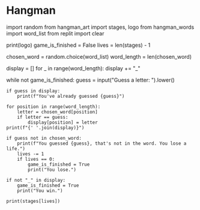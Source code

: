 # Hangman
import random
from hangman_art import stages, logo
from hangman_words import word_list
from replit import clear

print(logo)
game_is_finished = False
lives = len(stages) - 1

chosen_word = random.choice(word_list)
word_length = len(chosen_word)

display = []
for _ in range(word_length):
    display += "_"

while not game_is_finished:
    guess = input("Guess a letter: ").lower()

    if guess in display:
        print(f"You've already guessed {guess}")

    for position in range(word_length):
        letter = chosen_word[position]
        if letter == guess:
            display[position] = letter
    print(f"{' '.join(display)}")

    if guess not in chosen_word:
        print(f"You guessed {guess}, that's not in the word. You lose a life.")
        lives -= 1
        if lives == 0:
            game_is_finished = True
            print("You lose.")
    
    if not "_" in display:
        game_is_finished = True
        print("You win.")

    print(stages[lives])
